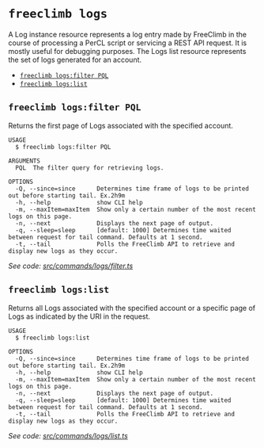 `freeclimb logs`
================

A Log instance resource represents a log entry made by FreeClimb in the course of processing a PerCL script or servicing a REST API request. It is mostly useful for debugging purposes. The Logs list resource represents the set of logs generated for an account.

* [`freeclimb logs:filter PQL`](#freeclimb-logsfilter-pql)
* [`freeclimb logs:list`](#freeclimb-logslist)

## `freeclimb logs:filter PQL`

Returns the first page of Logs associated with the specified account.

```
USAGE
  $ freeclimb logs:filter PQL

ARGUMENTS
  PQL  The filter query for retrieving logs.

OPTIONS
  -Q, --since=since      Determines time frame of logs to be printed out before starting tail. Ex.2h9m
  -h, --help             show CLI help
  -m, --maxItem=maxItem  Show only a certain number of the most recent logs on this page.
  -n, --next             Displays the next page of output.
  -q, --sleep=sleep      [default: 1000] Determines time waited between request for tail command. Defaults at 1 second.
  -t, --tail             Polls the FreeClimb API to retrieve and display new logs as they occur.
```

_See code: [src/commands/logs/filter.ts](https://github.com/FreeClimbAPI/freeclimb-cli/blob/v0.3.0/src/commands/logs/filter.ts)_

## `freeclimb logs:list`

Returns all Logs associated with the specified account or a specific page of Logs as indicated by the URI in the request.

```
USAGE
  $ freeclimb logs:list

OPTIONS
  -Q, --since=since      Determines time frame of logs to be printed out before starting tail. Ex.2h9m
  -h, --help             show CLI help
  -m, --maxItem=maxItem  Show only a certain number of the most recent logs on this page.
  -n, --next             Displays the next page of output.
  -q, --sleep=sleep      [default: 1000] Determines time waited between request for tail command. Defaults at 1 second.
  -t, --tail             Polls the FreeClimb API to retrieve and display new logs as they occur.
```

_See code: [src/commands/logs/list.ts](https://github.com/FreeClimbAPI/freeclimb-cli/blob/v0.3.0/src/commands/logs/list.ts)_
